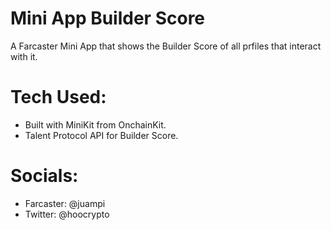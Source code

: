 # Mini App Builder Score

A Farcaster Mini App that shows the Builder Score of all prfiles that interact with it.

# Tech Used: 
- Built with MiniKit from OnchainKit.
- Talent Protocol API for Builder Score.

# Socials:
- Farcaster: @juampi
- Twitter: @hoocrypto